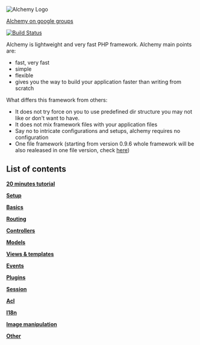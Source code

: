 ![Alchemy Logo](https://raw.github.com/dkraczkowski/alchemy/master/docs/alchemy_black_180.png)

[Alchemy on google groups](https://groups.google.com/forum/?fromgroups#!forum/alchemy-php-framework)

[![Build Status](https://travis-ci.org/dkraczkowski/alchemy.png)](https://travis-ci.org/dkraczkowski/alchemy)

Alchemy is lightweight and very fast PHP framework. Alchemy main points are:
 - fast, very fast
 - simple
 - flexible
 - gives you the way to build your application faster than writing from scratch

What differs this framework from others:
- It does not try force on you to use predefined dir structure you may not like or don't want to have.
- It does not mix framework files with your application files
- Say no to intricate configurations and setups, alchemy requires no configuration
- One file framework (starting from version 0.9.6 whole framework will be also realeased in one file version, check [here](/releases))


List of contents
----------------

**[20 minutes tutorial](/docs/Tutorial.md)**

**[Setup](/docs/Setup.md)**

**[Basics](/docs/Basics.md)**

**[Routing](/docs/Routing.md)**

**[Controllers](/docs/Controllers.md)**

**[Models](/docs/Models.md)**

**[Views & templates](/docs/Views.md)**

**[Events](/docs/Events.md)**

**[Plugins](/docs/Plugins.md)**

**[Session](/docs/Session.md)**

**[Acl](/docs/Acl.md)**

**[I18n](/docs/I18n.md)**

**[Image manipulation](/docs/ImageManipulation.md)**

**[Other](/docs/Other.md)**

